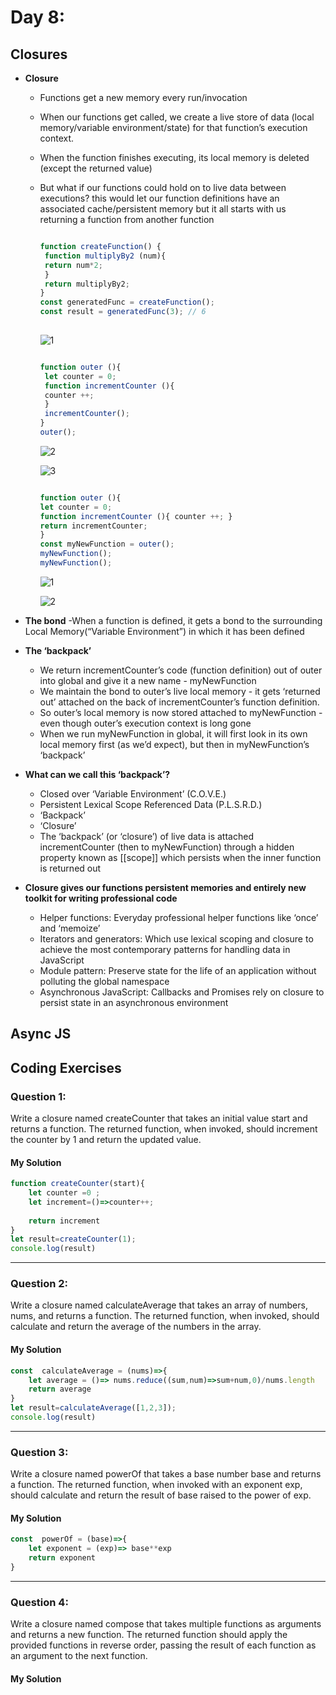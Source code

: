 
# Day 8: 
## Closures
* **Closure**
  - Functions get a new memory every run/invocation
  - When our functions get called, we create a live store of data (local memory/variable environment/state) for that function’s execution context.
  - When the function finishes executing, its local memory is deleted (except the returned value)
  - But what if our functions could hold on to live data between executions?
    this would let our function definitions have an associated cache/persistent memory
    but it all starts with us returning a function from another function

    ```javascript

    function createFunction() {
     function multiplyBy2 (num){
     return num*2;
     }
     return multiplyBy2;
    }
    const generatedFunc = createFunction();
    const result = generatedFunc(3); // 6
   
    
    ```
      ![1](https://github.com/NesrinAbuMnezel/Mastering-JavaScript-in-20-Days/assets/95749191/6f718155-3c12-4c8c-9b5b-a7a085cb4f9f)


    ```javascript

    function outer (){
     let counter = 0;
     function incrementCounter (){
     counter ++;
     }
     incrementCounter();
    }
    outer();

    ```
       ![2](https://github.com/NesrinAbuMnezel/Mastering-JavaScript-in-20-Days/assets/95749191/cfea4d1b-1235-4aef-a7a7-91d94ecd3d53)

       ![3](https://github.com/NesrinAbuMnezel/Mastering-JavaScript-in-20-Days/assets/95749191/4ac97ee8-6049-42a4-be1b-a5d18cde1cdd)

     ```javascript

     function outer (){
     let counter = 0;
     function incrementCounter (){ counter ++; }
     return incrementCounter;
    }
    const myNewFunction = outer();
    myNewFunction();
    myNewFunction();


    ```
      ![1](https://github.com/NesrinAbuMnezel/Mastering-JavaScript-in-20-Days/assets/95749191/8b9f87f9-564f-4130-bf58-d60d3fd2279e)

      ![2](https://github.com/NesrinAbuMnezel/Mastering-JavaScript-in-20-Days/assets/95749191/2c823f1e-0d98-4d25-90f8-c799f59c5f54)

* **The bond**
  -When a function is defined, it gets a bond to the surrounding Local Memory(“Variable Environment”) in which it has been defined
* **The ‘backpack’**
  - We return incrementCounter’s code (function definition) out of outer into global and give it a new name - myNewFunction
  - We maintain the bond to outer’s live local memory - it gets ‘returned out’ attached on the back of incrementCounter’s function definition.
  - So outer’s local memory is now stored attached to myNewFunction - even though outer’s execution context is long gone
  - When we run myNewFunction in global, it will first look in its own local memory first (as we’d expect), but then in myNewFunction’s ‘backpack’
* **What can we call this ‘backpack’?**
  - Closed over ‘Variable Environment’ (C.O.V.E.)
  - Persistent Lexical Scope Referenced Data (P.L.S.R.D.)
  - ‘Backpack’
  - ‘Closure’
  - The ‘backpack’ (or ‘closure’) of live data is attached incrementCounter (then to myNewFunction) through a hidden property known as [[scope]] which persists when the inner function is returned out
* **Closure gives our functions persistent memories and entirely new toolkit for writing professional code**
  - Helper functions: Everyday professional helper functions like ‘once’ and ‘memoize’
  - Iterators and generators: Which use lexical scoping and closure to achieve the most contemporary patterns for handling data in JavaScript
  - Module pattern: Preserve state for the life of an application without polluting the global namespace
  - Asynchronous JavaScript: Callbacks and Promises rely on closure to persist state in an asynchronous environment
     
## Async JS 



## Coding Exercises

### Question 1:


Write a closure named createCounter that takes an initial value start and returns a function. The returned function, when invoked, should increment the counter by 1 and return the updated value.


#### My Solution


```javascript
function createCounter(start){
    let counter =0 ;
    let increment=()=>counter++;
    
    return increment
}
let result=createCounter(1);
console.log(result)

```


-------------------------------------------------------------------

### Question 2:


Write a closure named calculateAverage that takes an array of numbers, nums, and returns a function. The returned function, when invoked, should calculate and return the average of the numbers in the array.


#### My Solution
```javascript
const  calculateAverage = (nums)=>{
    let average = ()=> nums.reduce((sum,num)=>sum+num,0)/nums.length
    return average
}
let result=calculateAverage([1,2,3]);
console.log(result)

```
-------------------------------------------------------------------

### Question 3:

Write a closure named powerOf that takes a base number base and returns a function. The returned function, when invoked with an exponent exp, should calculate and return the result of base raised to the power of exp.


#### My Solution


```javascript
const  powerOf = (base)=>{
    let exponent = (exp)=> base**exp
    return exponent
}

```


-------------------------------------------------------------------

### Question 4:

Write a closure named compose that takes multiple functions as arguments and returns a new function. The returned function should apply the provided functions in reverse order, passing the result of each function as an argument to the next function.

#### My Solution


```javascript

```


